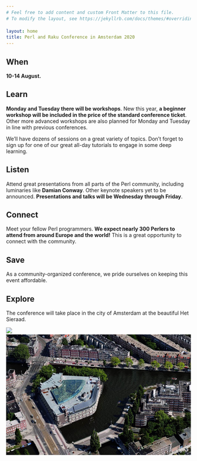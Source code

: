 ```yaml
---
# Feel free to add content and custom Front Matter to this file.
# To modify the layout, see https://jekyllrb.com/docs/themes/#overriding-theme-defaults

layout: home
title: Perl and Raku Conference in Amsterdam 2020
---
```


## When

**10-14 August.**

## Learn
**Monday and Tuesday there will be workshops**. New this year, **a beginner workshop will be included in the price of the standard
conference ticket**. Other more advanced workshops are also planned for Monday and Tuesday in line with previous conferences.

We’ll have dozens of sessions on a great variety of topics. Don’t forget to sign up for one of our great all-day tutorials to engage in some deep learning.

## Listen

Attend great presentations from all parts of the Perl community, including luminaries like **Damian Conway**. Other keynote speakers yet to be announced. **Presentations and talks will be Wednesday through Friday**.

## Connect

Meet your fellow Perl programmers. **We expect nearly 300 Perlers to attend from around Europe and the world!** This is a great opportunity to connect with the community.

## Save

As a community-organized conference, we pride ourselves on keeping this event affordable.

## Explore

The conference will take place in the city of Amsterdam at the beautiful Het Sieraad.

![](atrium-2.jpg)
![](sky.jpg)


